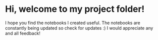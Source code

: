 # Hi, welcome to my project folder!

I hope you find the notebooks I created useful. The notebooks are constantly being updated so check for updates :) I would appreciate any and all feedback! 
